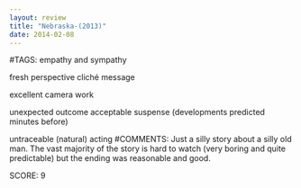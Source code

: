 ```yaml
---
layout: review
title: "Nebraska-(2013)"
date: 2014-02-08
---
```


#TAGS:
empathy and sympathy

fresh perspective
cliché message

excellent camera work

unexpected outcome
acceptable suspense (developments predicted minutes before)

untraceable (natural) acting
#COMMENTS:
Just a silly story about a silly old man. The vast majority of the story is hard to watch (very boring and quite predictable) but the ending was reasonable and good.





SCORE:
9
